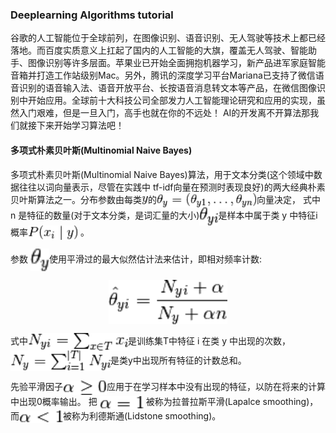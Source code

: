 ### Deeplearning Algorithms tutorial
谷歌的人工智能位于全球前列，在图像识别、语音识别、无人驾驶等技术上都已经落地。而百度实质意义上扛起了国内的人工智能的大旗，覆盖无人驾驶、智能助手、图像识别等许多层面。苹果业已开始全面拥抱机器学习，新产品进军家庭智能音箱并打造工作站级别Mac。另外，腾讯的深度学习平台Mariana已支持了微信语音识别的语音输入法、语音开放平台、长按语音消息转文本等产品，在微信图像识别中开始应用。全球前十大科技公司全部发力人工智能理论研究和应用的实现，虽然入门艰难，但是一旦入门，高手也就在你的不远处！
AI的开发离不开算法那我们就接下来开始学习算法吧！

#### 多项式朴素贝叶斯(Multinomial Naive Bayes)

 多项式朴素贝叶斯(Multinomial Naive Bayes)算法，用于文本分类(这个领域中数据往往以词向量表示，尽管在实践中 tf-idf向量在预测时表现良好)的两大经典朴素贝叶斯算法之一。分布参数由每类<img width="10" align="center" src="../../images/206.jpg" />的<img width="160" align="center" src="../../images/207.jpg" />向量决定， 式中 n 是特征的数量(对于文本分类，是词汇量的大小)<img width="30" align="center" src="../../images/208.jpg" />是样本中属于类 y 中特征i概率<img width="80" align="center" src="../../images/209.jpg" /> 。
 
参数 <img width="30" align="center" src="../../images/210.jpg" />使用平滑过的最大似然估计法来估计，即相对频率计数:

<p align="center">
<img width="190" align="center" src="../../images/211.jpg" />
</p>

式中<img width="160" align="center" src="../../images/212.jpg" />是训练集T中特征 i 在类 y 中出现的次数，<img width="160" align="center" src="../../images/213.jpg" />是类y中出现所有特征的计数总和。

先验平滑因子<img width="70" align="center" src="../../images/214.jpg" />应用于在学习样本中没有出现的特征，以防在将来的计算中出现0概率输出。 把  <img width="70" align="center" src="../../images/215.jpg" /> 被称为拉普拉斯平滑(Lapalce smoothing)，而<img width="70" align="center" src="../../images/216.jpg" />被称为利德斯通(Lidstone smoothing)。
